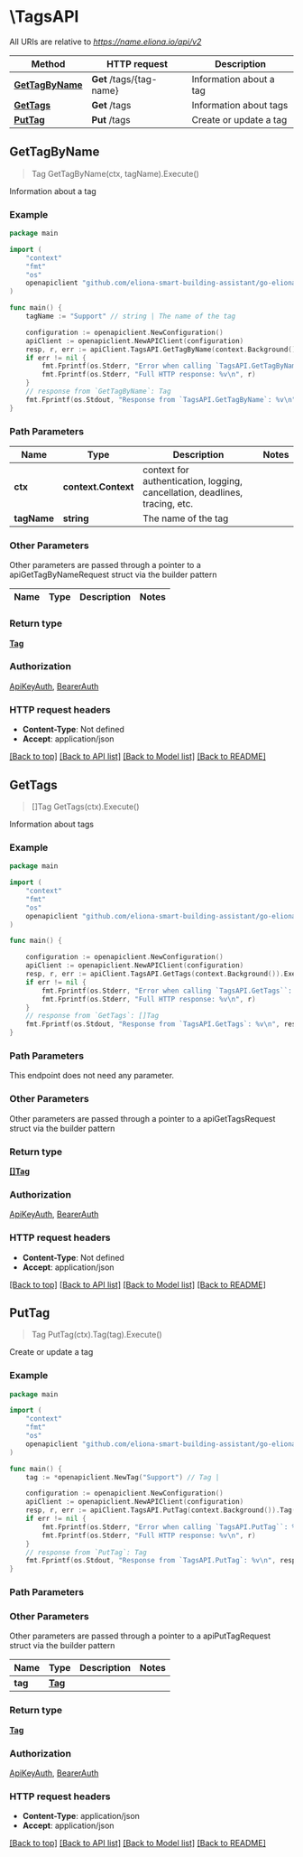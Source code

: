 # \TagsAPI

All URIs are relative to *https://name.eliona.io/api/v2*

Method | HTTP request | Description
------------- | ------------- | -------------
[**GetTagByName**](TagsAPI.md#GetTagByName) | **Get** /tags/{tag-name} | Information about a tag
[**GetTags**](TagsAPI.md#GetTags) | **Get** /tags | Information about tags
[**PutTag**](TagsAPI.md#PutTag) | **Put** /tags | Create or update a tag



## GetTagByName

> Tag GetTagByName(ctx, tagName).Execute()

Information about a tag



### Example

```go
package main

import (
	"context"
	"fmt"
	"os"
	openapiclient "github.com/eliona-smart-building-assistant/go-eliona-api-client/v2"
)

func main() {
	tagName := "Support" // string | The name of the tag

	configuration := openapiclient.NewConfiguration()
	apiClient := openapiclient.NewAPIClient(configuration)
	resp, r, err := apiClient.TagsAPI.GetTagByName(context.Background(), tagName).Execute()
	if err != nil {
		fmt.Fprintf(os.Stderr, "Error when calling `TagsAPI.GetTagByName``: %v\n", err)
		fmt.Fprintf(os.Stderr, "Full HTTP response: %v\n", r)
	}
	// response from `GetTagByName`: Tag
	fmt.Fprintf(os.Stdout, "Response from `TagsAPI.GetTagByName`: %v\n", resp)
}
```

### Path Parameters


Name | Type | Description  | Notes
------------- | ------------- | ------------- | -------------
**ctx** | **context.Context** | context for authentication, logging, cancellation, deadlines, tracing, etc.
**tagName** | **string** | The name of the tag | 

### Other Parameters

Other parameters are passed through a pointer to a apiGetTagByNameRequest struct via the builder pattern


Name | Type | Description  | Notes
------------- | ------------- | ------------- | -------------


### Return type

[**Tag**](Tag.md)

### Authorization

[ApiKeyAuth](../README.md#ApiKeyAuth), [BearerAuth](../README.md#BearerAuth)

### HTTP request headers

- **Content-Type**: Not defined
- **Accept**: application/json

[[Back to top]](#) [[Back to API list]](../README.md#documentation-for-api-endpoints)
[[Back to Model list]](../README.md#documentation-for-models)
[[Back to README]](../README.md)


## GetTags

> []Tag GetTags(ctx).Execute()

Information about tags



### Example

```go
package main

import (
	"context"
	"fmt"
	"os"
	openapiclient "github.com/eliona-smart-building-assistant/go-eliona-api-client/v2"
)

func main() {

	configuration := openapiclient.NewConfiguration()
	apiClient := openapiclient.NewAPIClient(configuration)
	resp, r, err := apiClient.TagsAPI.GetTags(context.Background()).Execute()
	if err != nil {
		fmt.Fprintf(os.Stderr, "Error when calling `TagsAPI.GetTags``: %v\n", err)
		fmt.Fprintf(os.Stderr, "Full HTTP response: %v\n", r)
	}
	// response from `GetTags`: []Tag
	fmt.Fprintf(os.Stdout, "Response from `TagsAPI.GetTags`: %v\n", resp)
}
```

### Path Parameters

This endpoint does not need any parameter.

### Other Parameters

Other parameters are passed through a pointer to a apiGetTagsRequest struct via the builder pattern


### Return type

[**[]Tag**](Tag.md)

### Authorization

[ApiKeyAuth](../README.md#ApiKeyAuth), [BearerAuth](../README.md#BearerAuth)

### HTTP request headers

- **Content-Type**: Not defined
- **Accept**: application/json

[[Back to top]](#) [[Back to API list]](../README.md#documentation-for-api-endpoints)
[[Back to Model list]](../README.md#documentation-for-models)
[[Back to README]](../README.md)


## PutTag

> Tag PutTag(ctx).Tag(tag).Execute()

Create or update a tag



### Example

```go
package main

import (
	"context"
	"fmt"
	"os"
	openapiclient "github.com/eliona-smart-building-assistant/go-eliona-api-client/v2"
)

func main() {
	tag := *openapiclient.NewTag("Support") // Tag | 

	configuration := openapiclient.NewConfiguration()
	apiClient := openapiclient.NewAPIClient(configuration)
	resp, r, err := apiClient.TagsAPI.PutTag(context.Background()).Tag(tag).Execute()
	if err != nil {
		fmt.Fprintf(os.Stderr, "Error when calling `TagsAPI.PutTag``: %v\n", err)
		fmt.Fprintf(os.Stderr, "Full HTTP response: %v\n", r)
	}
	// response from `PutTag`: Tag
	fmt.Fprintf(os.Stdout, "Response from `TagsAPI.PutTag`: %v\n", resp)
}
```

### Path Parameters



### Other Parameters

Other parameters are passed through a pointer to a apiPutTagRequest struct via the builder pattern


Name | Type | Description  | Notes
------------- | ------------- | ------------- | -------------
 **tag** | [**Tag**](Tag.md) |  | 

### Return type

[**Tag**](Tag.md)

### Authorization

[ApiKeyAuth](../README.md#ApiKeyAuth), [BearerAuth](../README.md#BearerAuth)

### HTTP request headers

- **Content-Type**: application/json
- **Accept**: application/json

[[Back to top]](#) [[Back to API list]](../README.md#documentation-for-api-endpoints)
[[Back to Model list]](../README.md#documentation-for-models)
[[Back to README]](../README.md)

